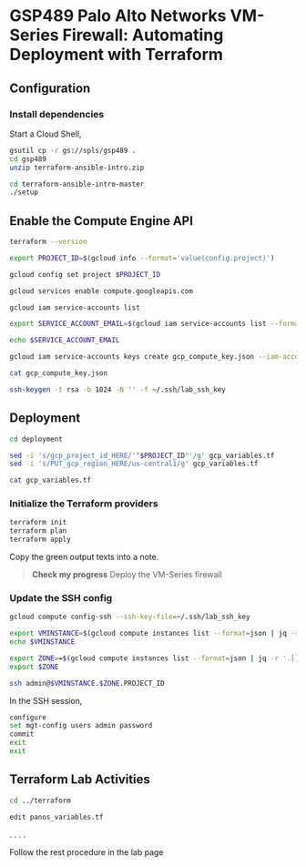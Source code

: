 # GSP489 Palo Alto Networks VM-Series Firewall: Automating Deployment with Terraform


## Configuration

### Install dependencies

Start a Cloud Shell,

```bash
gsutil cp -r gs://spls/gsp489 .
cd gsp489
unzip terraform-ansible-intro.zip

cd terraform-ansible-intro-master
./setup
```

## Enable the Compute Engine API

```bash
terraform --version

export PROJECT_ID=$(gcloud info --format='value(config.project)')

gcloud config set project $PROJECT_ID

gcloud services enable compute.googleapis.com

gcloud iam service-accounts list

export SERVICE_ACCOUNT_EMAIL=$(gcloud iam service-accounts list --format=json | jq -r '.[].email')

echo $SERVICE_ACCOUNT_EMAIL
```

```bash
gcloud iam service-accounts keys create gcp_compute_key.json --iam-account $SERVICE_ACCOUNT_EMAIL

cat gcp_compute_key.json

ssh-keygen -t rsa -b 1024 -N '' -f ~/.ssh/lab_ssh_key
```

## Deployment

```bash
cd deployment

sed -i 's/gcp_project_id_HERE/'"$PROJECT_ID"'/g' gcp_variables.tf
sed -i 's/PUT_gcp_region_HERE/us-central1/g' gcp_variables.tf

cat gcp_variables.tf
```

### Initialize the Terraform providers

```bash
terraform init
terraform plan
terraform apply
```

Copy the green output texts into a note.

> **Check my progress**
> Deploy the VM-Series firewall

### Update the SSH config

```bash
gcloud compute config-ssh --ssh-key-file=~/.ssh/lab_ssh_key

export VMINSTANCE=$(gcloud compute instances list --format=json | jq -r '.[].name')
echo $VMINSTANCE

export ZONE==$(gcloud compute instances list --format=json | jq -r '.[].zones[0]')
export $ZONE

ssh admin@$VMINSTANCE.$ZONE.PROJECT_ID
```

In the SSH session,

```bash
configure
set mgt-config users admin password
commit
exit
exit
```

## Terraform Lab Activities

```bash
cd ../terraform

edit panos_variables.tf
```

.
.
.
.

Follow the rest procedure in the lab page